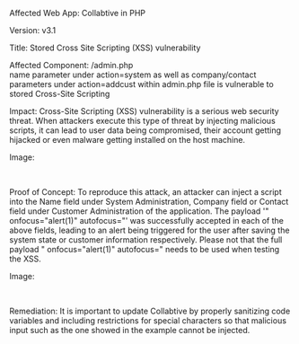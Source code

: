 Affected Web App: Collabtive in PHP

Version: v3.1

Title: Stored Cross Site Scripting (XSS) vulnerability

Affected Component: /admin.php <br>
name parameter under action=system as well as company/contact parameters under action=addcust within admin.php file is vulnerable to stored Cross-Site Scripting

Impact: Cross-Site Scripting (XSS) vulnerability is a serious web security threat. When attackers execute this type of threat by injecting malicious scripts, it can lead to user data being compromised, their account getting hijacked or even malware getting installed on the host machine.

Image: 


<br>


Proof of Concept: To reproduce this attack, an attacker can inject a script into the Name field under System Administration, Company field or Contact field under Customer Administration of the application. The payload '" onfocus="alert(1)" autofocus="' was successfully accepted in each of the above fields, leading to an alert being triggered for the user after saving the system state or customer information respectively. Please not that the full payload " onfocus="alert(1)" autofocus=" needs to be used when testing the XSS.

Image:

<br>


Remediation: It is important to update Collabtive by properly sanitizing code variables and including restrictions for special characters so that malicious input such as the one showed in the example cannot be injected. 
